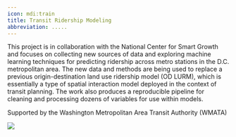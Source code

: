 ```yaml
---
icon: mdi:train
title: Transit Ridership Modeling
abbreviation: .....
---
```

This project is in collaboration with the National Center for Smart Growth and focuses on collecting new sources of data and exploring machine learning techniques for predicting ridership across metro stations in the D.C.  metropolitan area. The new data and methods are being used to replace a previous origin-destination land use ridership model (OD LURM), which is essentially a type of spatial interaction model deployed in the context of transit planning. The work also produces a reproducible pipeline for cleaning and processing dozens of variables for use within models.

Supported by the Washington Metropolitan Area Transit Authority (WMATA)

![](/static/uploads/wmata_metro_logo.svg.png)